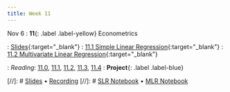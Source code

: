 ```yaml
---
title: Week 11
---
```


Nov 6
: **11**{: .label .label-yellow} Econometrics


: [Slides](https://docs.google.com/presentation/d/1LZAnNtMn_e4xjxTmOCqKDpGaIZnPM4jX-UmTw6k1YO4/edit?usp=sharing){:target="_blank"} 
: [11.1 Simple Linear Regression](https://datahub.berkeley.edu/hub/user-redirect/git-pull?repo=https%3A%2F%2Fgithub.com%2Fdata-88e%2Ffa24-materials&branch=main&urlpath=tree%2Ffa24-materials%2Flec%2Flec11%2F11.1-slr.ipynb){:target="_blank"}
: [11.2 Multivariate Linear Regression](https://datahub.berkeley.edu/hub/user-redirect/git-pull?repo=https%3A%2F%2Fgithub.com%2Fdata-88e%2Ffa24-materials&branch=main&urlpath=tree%2Ffa24-materials%2Flec%2Flec11%2F11.2-mlr.ipynb){:target="_blank"}





: *Reading*: [11.0](https://data-88e.github.io/textbook/content/11-econometrics/index.html), [11.1](https://data-88e.github.io/textbook/content/11-econometrics/single-variable.html), [11.2](https://data-88e.github.io/textbook/content/11-econometrics/statsmodels.html), [11.3](https://data-88e.github.io/textbook/content/11-econometrics/multivariable.html), [11.4](https://data-88e.github.io/textbook/content/11-econometrics/reading-econ-papers.html)
: **Project**{: .label .label-blue} 

[//]: # [Slides]() &#8226; [Recording]()
[//]: # [SLR Notebook]() &#8226; [MLR Notebook]()
